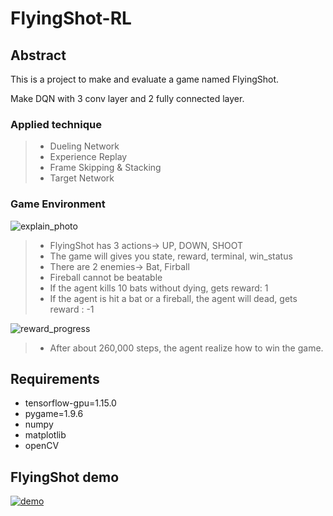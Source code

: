 # FlyingShot-RL

Abstract
-------------
This is a project to make and evaluate a game named FlyingShot.

Make DQN with 3 conv layer and 2 fully connected layer.

### Applied technique
> * Dueling Network
> * Experience Replay
> * Frame Skipping & Stacking
> * Target Network


### Game Environment

![explain_photo](https://user-images.githubusercontent.com/33660224/78472605-43c3b600-7775-11ea-89ff-de55a7155d8b.jpg)
> * FlyingShot has 3 actions-> UP, DOWN, SHOOT
> * The game will gives you state, reward, terminal, win_status
> * There are 2 enemies-> Bat, Firball
> * Fireball cannot be beatable
> * If the agent kills 10 bats without dying, gets reward: 1
> * If the agent is hit a bat or a fireball, the agent will dead, gets reward : -1


![reward_progress](https://user-images.githubusercontent.com/33660224/78471816-ffcdb280-776e-11ea-9a70-cb372f24b4fc.png)
> * After about 260,000 steps, the agent realize how to win the game.


Requirements
-------------
* tensorflow-gpu=1.15.0
* pygame=1.9.6
* numpy
* matplotlib
* openCV


FlyingShot demo
-------------
[![demo](http://img.youtube.com/vi/T6Ud1fAa9Iw/0.jpg)](https://www.youtube.com/watch?v=T6Ud1fAa9Iw)
